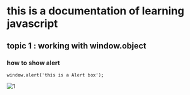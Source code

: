 # this is a documentation of learning javascript
## topic 1 : working with window.object 
### how to show alert

```
window.alert('this is a Alert box');
```

![1](https://user-images.githubusercontent.com/95132275/143727773-47507683-fdba-4d99-ad7b-275e972d8dd3.jpg)

